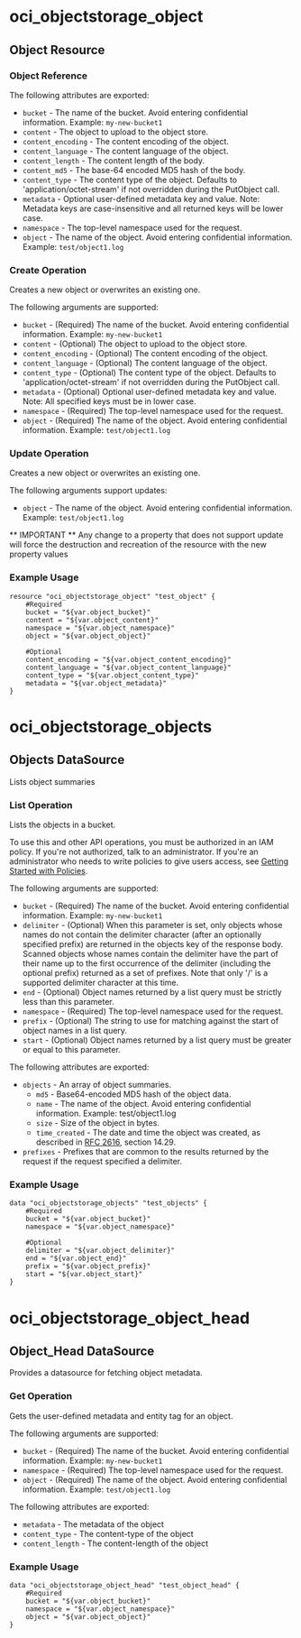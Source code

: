 # oci_objectstorage_object

## Object Resource

### Object Reference

The following attributes are exported:

* `bucket` - The name of the bucket. Avoid entering confidential information. Example: `my-new-bucket1` 
* `content` - The object to upload to the object store.
* `content_encoding` - The content encoding of the object.
* `content_language` - The content language of the object.
* `content_length` - The content length of the body.
* `content_md5` - The base-64 encoded MD5 hash of the body.
* `content_type` - The content type of the object.  Defaults to 'application/octet-stream' if not overridden during the PutObject call.
* `metadata` - Optional user-defined metadata key and value.
Note: Metadata keys are case-insensitive and all returned keys will be lower case.
* `namespace` - The top-level namespace used for the request.
* `object` - The name of the object. Avoid entering confidential information. Example: `test/object1.log` 



### Create Operation
Creates a new object or overwrites an existing one.


The following arguments are supported:

* `bucket` - (Required) The name of the bucket. Avoid entering confidential information. Example: `my-new-bucket1` 
* `content` - (Optional) The object to upload to the object store.
* `content_encoding` - (Optional) The content encoding of the object.
* `content_language` - (Optional) The content language of the object.
* `content_type` - (Optional) The content type of the object.  Defaults to 'application/octet-stream' if not overridden during the PutObject call.
* `metadata` - (Optional) Optional user-defined metadata key and value.
Note: All specified keys must be in lower case.
* `namespace` - (Required) The top-level namespace used for the request.
* `object` - (Required) The name of the object. Avoid entering confidential information. Example: `test/object1.log` 


### Update Operation
Creates a new object or overwrites an existing one.


The following arguments support updates:
* `object` - The name of the object. Avoid entering confidential information. Example: `test/object1.log` 

** IMPORTANT **
Any change to a property that does not support update will force the destruction and recreation of the resource with the new property values

### Example Usage

```hcl
resource "oci_objectstorage_object" "test_object" {
	#Required
	bucket = "${var.object_bucket}"
	content = "${var.object_content}"
	namespace = "${var.object_namespace}"
	object = "${var.object_object}"

	#Optional
	content_encoding = "${var.object_content_encoding}"
	content_language = "${var.object_content_language}"
	content_type = "${var.object_content_type}"
	metadata = "${var.object_metadata}"
}
```

# oci_objectstorage_objects

## Objects DataSource

Lists object summaries

### List Operation
Lists the objects in a bucket.

To use this and other API operations, you must be authorized in an IAM policy. If you're not authorized, 
talk to an administrator. If you're an administrator who needs to write policies to give users access, see 
[Getting Started with Policies](https://docs.us-phoenix-1.oraclecloud.com/Content/Identity/Concepts/policygetstarted.htm).

The following arguments are supported:

* `bucket` - (Required) The name of the bucket. Avoid entering confidential information. Example: `my-new-bucket1` 
* `delimiter` - (Optional) When this parameter is set, only objects whose names do not contain the delimiter character (after an optionally specified prefix) are returned in the objects key of the response body. Scanned objects whose names contain the delimiter have the part of their name up to the first occurrence of the delimiter (including the optional prefix) returned as a set of prefixes. Note that only '/' is a supported delimiter character at this time. 
* `end` - (Optional) Object names returned by a list query must be strictly less than this parameter.
* `namespace` - (Required) The top-level namespace used for the request.
* `prefix` - (Optional) The string to use for matching against the start of object names in a list query.
* `start` - (Optional) Object names returned by a list query must be greater or equal to this parameter.


The following attributes are exported:
 
* `objects` - An array of object summaries. 
	* `md5` - Base64-encoded MD5 hash of the object data.
	* `name` - The name of the object. Avoid entering confidential information. Example: test/object1.log 
	* `size` - Size of the object in bytes.
	* `time_created` - The date and time the object was created, as described in [RFC 2616](https://tools.ietf.org/rfc/rfc2616), section 14.29.
* `prefixes` - Prefixes that are common to the results returned by the request if the request specified a delimiter. 


### Example Usage

```hcl
data "oci_objectstorage_objects" "test_objects" {
	#Required
	bucket = "${var.object_bucket}"
	namespace = "${var.object_namespace}"

	#Optional
	delimiter = "${var.object_delimiter}"
	end = "${var.object_end}"
	prefix = "${var.object_prefix}"
	start = "${var.object_start}"
}
```

# oci_objectstorage_object_head

## Object_Head DataSource

Provides a datasource for fetching object metadata.

### Get Operation
Gets the user-defined metadata and entity tag for an object.

The following arguments are supported:

* `bucket` - (Required) The name of the bucket. Avoid entering confidential information. Example: `my-new-bucket1` 
* `namespace` - (Required) The top-level namespace used for the request.
* `object` - (Required) The name of the object. Avoid entering confidential information. Example: `test/object1.log` 


The following attributes are exported:
 
* `metadata` - The metadata of the object
* `content_type` - The content-type of the object
* `content_length` - The content-length of the object


### Example Usage

```hcl
data "oci_objectstorage_object_head" "test_object_head" {
	#Required
	bucket = "${var.object_bucket}"
	namespace = "${var.object_namespace}"
	object = "${var.object_object}"
}
```